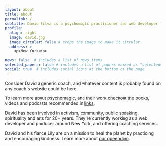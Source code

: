 ```yaml
---
layout: about
title: about
permalink: /
subtitle: David Silva is a psychomagic practicioner and web developer from Colombia.
profile:
  align: right
  image: david.jpg
  image_circular: false # crops the image to make it circular
  address: >
    <p>New York</p>

news: false  # includes a list of news items
selected_papers: false # includes a list of papers marked as "selected={true}"
social: true  # includes social icons at the bottom of the page
---
```


Consider David a generic coach, and whatever content is probably found on any coach's website could be here.

To learn more about [psychomagic](/psychomagic), and their work checkout the books, videos and podcasts recommended in [links](/links).

David has been involved in activism, community, public speaking, spirituality and arts for 20+ years. They're currently working as a web developer and producer around New York, and offering coaching services.

David and his fiance Lily are on a mission to heal the planet by practicing and encouraging kindness. Learn more about [our queendom](https://github.com/dvidsilva/queendom).
